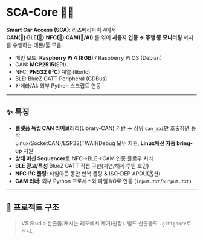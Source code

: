 # SCA-Core 🚗🔐

**Smart Car Access (SCA)**: 라즈베리파이 4에서 **CAN(🔌)**·**BLE(📶)**·**NFC(📡)**·**CAM(🎥/AI)** 를 엮어 **사용자 인증 → 주행 중 모니터링** 까지를 수행하는 데몬/툴 모음.

- 메인 보드: **Raspberry Pi 4 (8GB)** / Raspberry Pi OS (Debian)
- CAN: **MCP2515**(SPI)  
- NFC: **PN532 (I²C)** 계열 (libnfc)
- BLE: BlueZ GATT Peripheral (GDBus)
- 카메라/AI: 외부 Python 스크립트 연동

---

## ✨ 특징

- **플랫폼 독립 CAN 라이브러리**(Library-CAN) 기반 → 상위 `can_api`만 호출하면 동작  
  Linux(SocketCAN)/ESP32(TWAI)/Debug 모두 지원, **Linux에선 자동 bring-up** 지원
- **상태 머신 Sequencer**로 NFC→BLE→CAM 인증 플로우 처리
- **BLE 광고/특성** BlueZ GATT 직접 구현(지연/해제 루틴 보강)
- **NFC I²C 폴링**: 타임아웃 동안 반복 폴링 & ISO-DEP APDU(옵션)  
- **CAM 러너**: 외부 Python 프로세스와 파일 I/O로 연동 (`input.txt`/`output.txt`)

---

## 📁 프로젝트 구조

> VS Studio 산출물/캐시는 레포에서 제거(권장). 빌드 산출물도 `.gitignore`로 무시.

